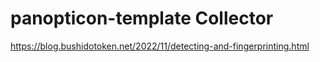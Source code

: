 # panopticon-template Collector

https://blog.bushidotoken.net/2022/11/detecting-and-fingerprinting.html
